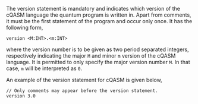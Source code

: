 The version statement is mandatory and indicates which version of the cQASM language the quantum program is written in.
Apart from comments, it must be the first statement of the program and occur only once.
It has the following form,

`version <M:INT>.<m:INT>`

where the version number is to be given as two period separated integers, respectively indicating the major `M` and minor `m` version of the cQASM language.
It is permitted to only specify the major version number `M`. In that case, `m` will be interpreted as `0`.

An example of the version statement for cQASM is given below,

```
// Only comments may appear before the version statement.
version 3.0
```
